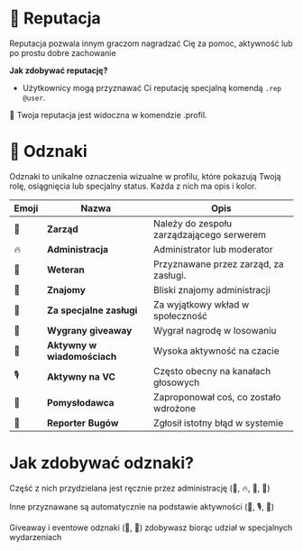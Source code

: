 # 🧭 Reputacja
Reputacja  pozwala innym graczom nagradzać Cię za pomoc, aktywność lub po prostu dobre zachowanie

**Jak zdobywać reputację?**

- Użytkownicy mogą przyznawać Ci reputację specjalną komendą `.rep @user`.

📌 Twoja reputacja jest widoczna w komendzie .profil.


# 🏅 Odznaki
Odznaki to unikalne oznaczenia wizualne w profilu, które pokazują Twoją rolę, osiągnięcia lub specjalny status. Każda z nich ma opis i kolor.


| Emoji | Nazwa                       | Opis                                      |
| ----- | --------------------------- | ----------------------------------------- |
| 👑    | **Zarząd**                  | Należy do zespołu zarządzającego serwerem |
| 🔥    | **Administracja**           | Administrator lub moderator               |
| 🏅    | **Weteran**                 | Przyznawane przez zarząd, za zasługi.     |
| 🤝    | **Znajomy**                 | Bliski znajomy administracji              |
| 🌟    | **Za specjalne zasługi**    | Za wyjątkowy wkład w społeczność          |
| 🎁    | **Wygrany giveaway**        | Wygrał nagrodę w losowaniu                |
| 💬    | **Aktywny w wiadomościach** | Wysoka aktywność na czacie                | - Do kupienia w ?sklep
| 🎙️    | **Aktywny na VC**            | Często obecny na kanałach głosowych       | - Do kupienia w ?sklep
| 🧠    | **Pomysłodawca**            | Zaproponował coś, co zostało wdrożone     |
| 🐞    | **Reporter Bugów**          | Zgłosił istotny błąd w systemie           |



# Jak zdobywać odznaki?

Część z nich przydzielana jest ręcznie przez administrację (👑, 🔥, 🌟, 🤝)

Inne przyznawane są automatycznie na podstawie aktywności (💬, 🎙️, 🏅)

Giveaway i eventowe odznaki (🎁, 🎯) zdobywasz biorąc udział w specjalnych wydarzeniach
